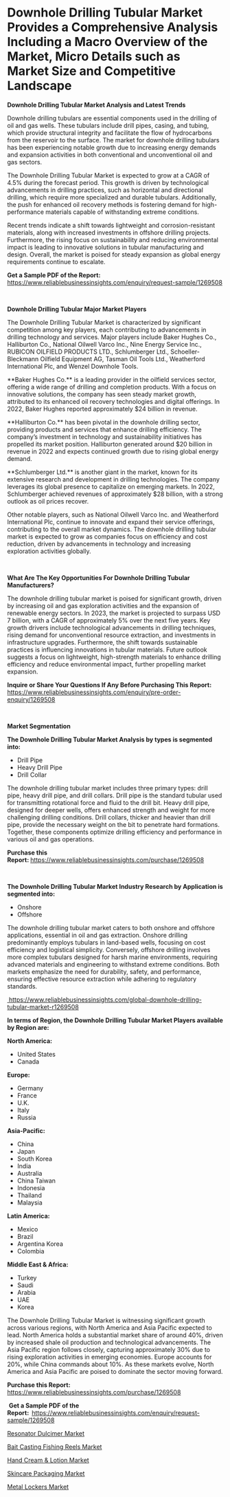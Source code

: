 <p><h1>Downhole Drilling Tubular Market Provides a Comprehensive Analysis Including a Macro Overview of the Market, Micro Details such as Market Size and Competitive Landscape</h1></p><p><strong>Downhole Drilling Tubular Market Analysis and Latest Trends</strong></p>
<p><p>Downhole drilling tubulars are essential components used in the drilling of oil and gas wells. These tubulars include drill pipes, casing, and tubing, which provide structural integrity and facilitate the flow of hydrocarbons from the reservoir to the surface. The market for downhole drilling tubulars has been experiencing notable growth due to increasing energy demands and expansion activities in both conventional and unconventional oil and gas sectors.</p><p>The Downhole Drilling Tubular Market is expected to grow at a CAGR of 4.5% during the forecast period. This growth is driven by technological advancements in drilling practices, such as horizontal and directional drilling, which require more specialized and durable tubulars. Additionally, the push for enhanced oil recovery methods is fostering demand for high-performance materials capable of withstanding extreme conditions.</p><p>Recent trends indicate a shift towards lightweight and corrosion-resistant materials, along with increased investments in offshore drilling projects. Furthermore, the rising focus on sustainability and reducing environmental impact is leading to innovative solutions in tubular manufacturing and design. Overall, the market is poised for steady expansion as global energy requirements continue to escalate.</p></p>
<p><strong>Get a Sample PDF of the Report:&nbsp;</strong> <a href="https://www.reliablebusinessinsights.com/enquiry/request-sample/1269508?utm_campaign=1873&utm_medium=2&utm_source=Github&utm_content=ia&utm_term=11122024&utm_id=downhole-drilling-tubular">https://www.reliablebusinessinsights.com/enquiry/request-sample/1269508</a></p>
<p>&nbsp;</p>
<p><strong>Downhole Drilling Tubular Major Market Players</strong></p>
<p><p>The Downhole Drilling Tubular Market is characterized by significant competition among key players, each contributing to advancements in drilling technology and services. Major players include Baker Hughes Co., Halliburton Co., National Oilwell Varco Inc., Nine Energy Service Inc., RUBICON OILFIELD PRODUCTS LTD., Schlumberger Ltd., Schoeller-Bleckmann Oilfield Equipment AG, Tasman Oil Tools Ltd., Weatherford International Plc, and Wenzel Downhole Tools.</p><p>**Baker Hughes Co.** is a leading provider in the oilfield services sector, offering a wide range of drilling and completion products. With a focus on innovative solutions, the company has seen steady market growth, attributed to its enhanced oil recovery technologies and digital offerings. In 2022, Baker Hughes reported approximately $24 billion in revenue.</p><p>**Halliburton Co.** has been pivotal in the downhole drilling sector, providing products and services that enhance drilling efficiency. The company’s investment in technology and sustainability initiatives has propelled its market position. Halliburton generated around $20 billion in revenue in 2022 and expects continued growth due to rising global energy demand.</p><p>**Schlumberger Ltd.** is another giant in the market, known for its extensive research and development in drilling technologies. The company leverages its global presence to capitalize on emerging markets. In 2022, Schlumberger achieved revenues of approximately $28 billion, with a strong outlook as oil prices recover.</p><p>Other notable players, such as National Oilwell Varco Inc. and Weatherford International Plc, continue to innovate and expand their service offerings, contributing to the overall market dynamics. The downhole drilling tubular market is expected to grow as companies focus on efficiency and cost reduction, driven by advancements in technology and increasing exploration activities globally.</p></p>
<p>&nbsp;</p>
<p><strong>What Are The Key Opportunities For Downhole Drilling Tubular Manufacturers?</strong></p>
<p><p>The downhole drilling tubular market is poised for significant growth, driven by increasing oil and gas exploration activities and the expansion of renewable energy sectors. In 2023, the market is projected to surpass USD 7 billion, with a CAGR of approximately 5% over the next five years. Key growth drivers include technological advancements in drilling techniques, rising demand for unconventional resource extraction, and investments in infrastructure upgrades. Furthermore, the shift towards sustainable practices is influencing innovations in tubular materials. Future outlook suggests a focus on lightweight, high-strength materials to enhance drilling efficiency and reduce environmental impact, further propelling market expansion.</p></p>
<p><strong>Inquire or Share Your Questions If Any Before Purchasing This Report:</strong> <a href="https://www.reliablebusinessinsights.com/enquiry/pre-order-enquiry/1269508?utm_campaign=1873&utm_medium=2&utm_source=Github&utm_content=ia&utm_term=11122024&utm_id=downhole-drilling-tubular">https://www.reliablebusinessinsights.com/enquiry/pre-order-enquiry/1269508</a></p>
<p>&nbsp;</p>
<p><strong>Market Segmentation</strong></p>
<p><strong>The Downhole Drilling Tubular Market Analysis by types is segmented into:</strong></p>
<p><ul><li>Drill Pipe</li><li>Heavy Drill Pipe</li><li>Drill Collar</li></ul></p>
<p><p>The downhole drilling tubular market includes three primary types: drill pipe, heavy drill pipe, and drill collars. Drill pipe is the standard tubular used for transmitting rotational force and fluid to the drill bit. Heavy drill pipe, designed for deeper wells, offers enhanced strength and weight for more challenging drilling conditions. Drill collars, thicker and heavier than drill pipe, provide the necessary weight on the bit to penetrate hard formations. Together, these components optimize drilling efficiency and performance in various oil and gas operations.</p></p>
<p><strong>Purchase this Report:&nbsp;</strong><a href="https://www.reliablebusinessinsights.com/purchase/1269508?utm_campaign=1873&utm_medium=2&utm_source=Github&utm_content=ia&utm_term=11122024&utm_id=downhole-drilling-tubular">https://www.reliablebusinessinsights.com/purchase/1269508</a></p>
<p>&nbsp;</p>
<p><strong>The Downhole Drilling Tubular Market Industry Research by Application is segmented into:</strong></p>
<p><ul><li>Onshore</li><li>Offshore</li></ul></p>
<p><p>The downhole drilling tubular market caters to both onshore and offshore applications, essential in oil and gas extraction. Onshore drilling predominantly employs tubulars in land-based wells, focusing on cost efficiency and logistical simplicity. Conversely, offshore drilling involves more complex tubulars designed for harsh marine environments, requiring advanced materials and engineering to withstand extreme conditions. Both markets emphasize the need for durability, safety, and performance, ensuring effective resource extraction while adhering to regulatory standards.</p></p>
<p><a href="https://www.reliablebusinessinsights.com/global-downhole-drilling-tubular-market-r1269508?utm_campaign=1873&utm_medium=2&utm_source=Github&utm_content=ia&utm_term=11122024&utm_id=downhole-drilling-tubular">&nbsp;https://www.reliablebusinessinsights.com/global-downhole-drilling-tubular-market-r1269508</a></p>
<p><strong>In terms of Region, the Downhole Drilling Tubular Market Players available by Region are:</strong></p>
<p>
    <p> <strong> North America: </strong>
        <ul>
            <li>United States</li>
            <li>Canada</li>
        </ul>
        </p> 
    <p> <strong> Europe: </strong>
        <ul>
            <li>Germany</li>
            <li>France</li>
            <li>U.K.</li>
            <li>Italy</li>
            <li>Russia</li>
        </ul>
        </p> 
    <p> <strong> Asia-Pacific: </strong>
        <ul>
            <li>China</li>
            <li>Japan</li>
            <li>South Korea</li>
            <li>India</li>
            <li>Australia</li>
            <li>China Taiwan</li>
            <li>Indonesia</li>
            <li>Thailand</li>
            <li>Malaysia</li>
        </ul>
        </p> 
    <p> <strong> Latin America: </strong>
        <ul>
            <li>Mexico</li>
            <li>Brazil</li>
            <li>Argentina Korea</li>
            <li>Colombia</li>
        </ul>
        </p> 
    <p> <strong> Middle East & Africa: </strong>
        <ul>
            <li>Turkey</li>
            <li>Saudi</li>
            <li>Arabia</li>
            <li>UAE</li>
            <li>Korea</li>
        </ul>
    </p>
    </p>
<p><p>The Downhole Drilling Tubular Market is witnessing significant growth across various regions, with North America and Asia Pacific expected to lead. North America holds a substantial market share of around 40%, driven by increased shale oil production and technological advancements. The Asia Pacific region follows closely, capturing approximately 30% due to rising exploration activities in emerging economies. Europe accounts for 20%, while China commands about 10%. As these markets evolve, North America and Asia Pacific are poised to dominate the sector moving forward.</p></p>
<p><strong>Purchase this Report: </strong><a href="https://www.reliablebusinessinsights.com/purchase/1269508?utm_campaign=1873&utm_medium=2&utm_source=Github&utm_content=ia&utm_term=11122024&utm_id=downhole-drilling-tubular">https://www.reliablebusinessinsights.com/purchase/1269508</a></p>
<p>&nbsp;<strong>Get a Sample PDF of the Report:&nbsp;&nbsp;</strong><a href="https://www.reliablebusinessinsights.com/enquiry/request-sample/1269508?utm_campaign=1873&utm_medium=2&utm_source=Github&utm_content=ia&utm_term=11122024&utm_id=downhole-drilling-tubular">https://www.reliablebusinessinsights.com/enquiry/request-sample/1269508</a></p>
<p><strong></strong></p>
<p><p><a href="https://www.linkedin.com/pulse/resonator-dulcimer-market-indicators-size-regional-breakdown-z1hge?utm_campaign=1873&utm_medium=2&utm_source=Github&utm_content=ia&utm_term=11122024&utm_id=downhole-drilling-tubular">Resonator Dulcimer Market</a></p><p><a href="https://www.linkedin.com/pulse/bait-casting-fishing-reels-market-forecasted-using-segmentation-n2hke?utm_campaign=1873&utm_medium=2&utm_source=Github&utm_content=ia&utm_term=11122024&utm_id=downhole-drilling-tubular">Bait Casting Fishing Reels Market</a></p><p><a href="https://www.linkedin.com/pulse/hand-cream-lotion-market-assessment-predictive-metrics-future-cxhje?utm_campaign=1873&utm_medium=2&utm_source=Github&utm_content=ia&utm_term=11122024&utm_id=downhole-drilling-tubular">Hand Cream & Lotion Market</a></p><p><a href="https://www.linkedin.com/pulse/detailed-market-research-skincare-packaging-analysis-cagr-mlrye?utm_campaign=1873&utm_medium=2&utm_source=Github&utm_content=ia&utm_term=11122024&utm_id=downhole-drilling-tubular">Skincare Packaging Market</a></p><p><a href="https://www.linkedin.com/pulse/metal-lockers-market-size-report-2024-2031-sales-revenue-fbdue?utm_campaign=1873&utm_medium=2&utm_source=Github&utm_content=ia&utm_term=11122024&utm_id=downhole-drilling-tubular">Metal Lockers Market</a></p></p>